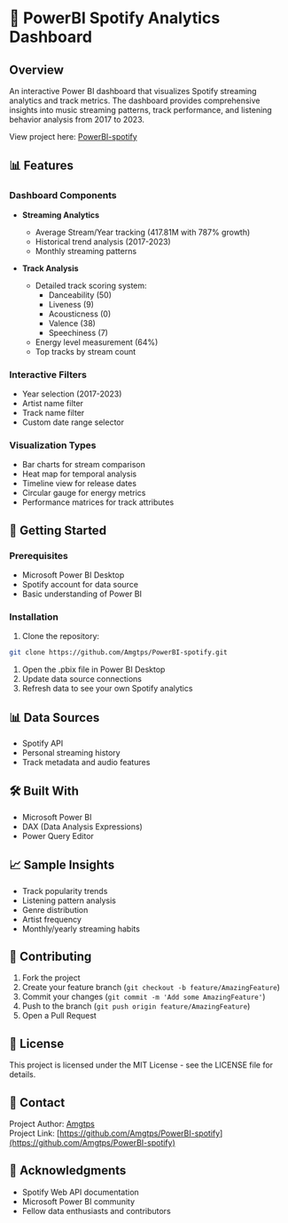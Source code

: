# 🎵 PowerBI Spotify Analytics Dashboard

## Overview
An interactive Power BI dashboard that visualizes Spotify streaming analytics and track metrics. The dashboard provides comprehensive insights into music streaming patterns, track performance, and listening behavior analysis from 2017 to 2023.

View project here: [PowerBI-spotify](https://github.com/Amgtps/PowerBI-spotify)

## 📊 Features

### Dashboard Components
- **Streaming Analytics**
  - Average Stream/Year tracking (417.81M with 787% growth)
  - Historical trend analysis (2017-2023)
  - Monthly streaming patterns

- **Track Analysis**
  - Detailed track scoring system:
    - Danceability (50)
    - Liveness (9)
    - Acousticness (0)
    - Valence (38)
    - Speechiness (7)
  - Energy level measurement (64%)
  - Top tracks by stream count

### Interactive Filters
- Year selection (2017-2023)
- Artist name filter
- Track name filter
- Custom date range selector

### Visualization Types
- Bar charts for stream comparison
- Heat map for temporal analysis
- Timeline view for release dates
- Circular gauge for energy metrics
- Performance matrices for track attributes

## 🚀 Getting Started

### Prerequisites
- Microsoft Power BI Desktop
- Spotify account for data source
- Basic understanding of Power BI

### Installation
1. Clone the repository:
```bash
git clone https://github.com/Amgtps/PowerBI-spotify.git
```
1. Open the .pbix file in Power BI Desktop
2. Update data source connections
3. Refresh data to see your own Spotify analytics

## 📊 Data Sources
* Spotify API
* Personal streaming history
* Track metadata and audio features

## 🛠️ Built With
* Microsoft Power BI
* DAX (Data Analysis Expressions)
* Power Query Editor

## 📈 Sample Insights
* Track popularity trends
* Listening pattern analysis
* Genre distribution
* Artist frequency
* Monthly/yearly streaming habits

## 🤝 Contributing
1. Fork the project
2. Create your feature branch (`git checkout -b feature/AmazingFeature`)
3. Commit your changes (`git commit -m 'Add some AmazingFeature'`)
4. Push to the branch (`git push origin feature/AmazingFeature`)
5. Open a Pull Request

## 📝 License
This project is licensed under the MIT License - see the LICENSE file for details.

## 📧 Contact
Project Author: [Amgtps](https://github.com/Amgtps)  
Project Link: [https://github.com/Amgtps/PowerBI-spotify](https://github.com/Amgtps/PowerBI-spotify)

## 🙏 Acknowledgments
* Spotify Web API documentation
* Microsoft Power BI community
* Fellow data enthusiasts and contributors
